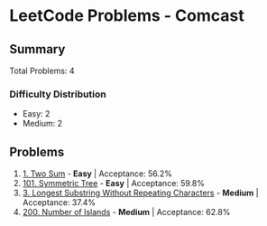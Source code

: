# LeetCode Problems - Comcast

## Summary
Total Problems: 4

### Difficulty Distribution

- Easy: 2
- Medium: 2

## Problems

1. [1. Two Sum](https://leetcode.com/problems/two-sum/) - **Easy** | Acceptance: 56.2%
2. [101. Symmetric Tree](https://leetcode.com/problems/symmetric-tree/) - **Easy** | Acceptance: 59.8%
3. [3. Longest Substring Without Repeating Characters](https://leetcode.com/problems/longest-substring-without-repeating-characters/) - **Medium** | Acceptance: 37.4%
4. [200. Number of Islands](https://leetcode.com/problems/number-of-islands/) - **Medium** | Acceptance: 62.8%